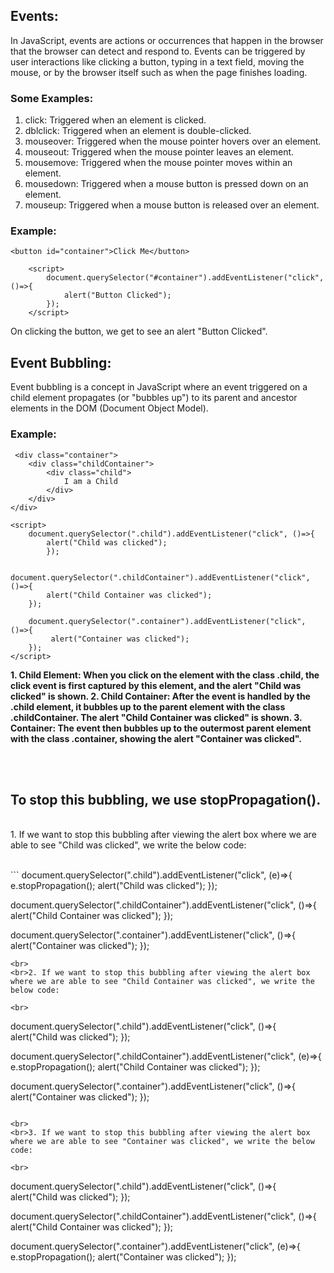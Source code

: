 ## Events:

In JavaScript, events are actions or occurrences that happen in the browser that the browser can detect and respond to. Events can be triggered by user interactions like clicking a button, typing in a text field, moving the mouse, or by the browser itself such as when the page finishes loading.

### Some Examples:

1. click: Triggered when an element is clicked.
2. dblclick: Triggered when an element is double-clicked.
3. mouseover: Triggered when the mouse pointer hovers over an element.
4. mouseout: Triggered when the mouse pointer leaves an element.
5. mousemove: Triggered when the mouse pointer moves within an element.
6. mousedown: Triggered when a mouse button is pressed down on an element.
7. mouseup: Triggered when a mouse button is released over an element.

### Example:

```
<button id="container">Click Me</button>

    <script>
        document.querySelector("#container").addEventListener("click", ()=>{
            alert("Button Clicked");
        });
    </script>
```

On clicking the button, we get to see an alert "Button Clicked".


## Event Bubbling:

Event bubbling is a concept in JavaScript where an event triggered on a child element propagates (or "bubbles up") to its parent and ancestor elements in the DOM (Document Object Model).

### Example:

```
 <div class="container">
    <div class="childContainer">
        <div class="child">
            I am a Child
        </div>
    </div>
</div>

<script>
    document.querySelector(".child").addEventListener("click", ()=>{
        alert("Child was clicked");
        });

    document.querySelector(".childContainer").addEventListener("click", ()=>{
        alert("Child Container was clicked");
    });

    document.querySelector(".container").addEventListener("click", ()=>{
         alert("Container was clicked");
    });
</script>
```

<strong>
  1. Child Element: When you click on the element with the class .child, the click event is first captured by this element, and the alert "Child was clicked" is shown.
2. Child Container: After the event is handled by the .child element, it bubbles up to the parent element with the class .childContainer. The alert "Child Container was clicked" is shown.
3. Container: The event then bubbles up to the outermost parent element with the class .container, showing the alert "Container was clicked".
  </strong>

<br><br>

## To stop this bubbling, we use stopPropagation().
<br>1. If we want to stop this bubbling after viewing the alert box where we are able to see "Child was clicked", we write the below code:


<br>
```
document.querySelector(".child").addEventListener("click", (e)=>{
    e.stopPropagation();
    alert("Child was clicked");
});

document.querySelector(".childContainer").addEventListener("click", ()=>{
    alert("Child Container was clicked");
});

document.querySelector(".container").addEventListener("click", ()=>{
    alert("Container was clicked");
});
```
<br>
<br>2. If we want to stop this bubbling after viewing the alert box where we are able to see "Child Container was clicked", we write the below code:

<br>

```
document.querySelector(".child").addEventListener("click", ()=>{
    alert("Child was clicked");
});

document.querySelector(".childContainer").addEventListener("click", (e)=>{
    e.stopPropagation();
    alert("Child Container was clicked");
});

document.querySelector(".container").addEventListener("click", ()=>{
    alert("Container was clicked");
});
```

<br>
<br>3. If we want to stop this bubbling after viewing the alert box where we are able to see "Container was clicked", we write the below code:

<br>

```
document.querySelector(".child").addEventListener("click", ()=>{
    alert("Child was clicked");
});

document.querySelector(".childContainer").addEventListener("click", ()=>{
    alert("Child Container was clicked");
});

document.querySelector(".container").addEventListener("click", (e)=>{
    e.stopPropagation();
    alert("Container was clicked");
});
```